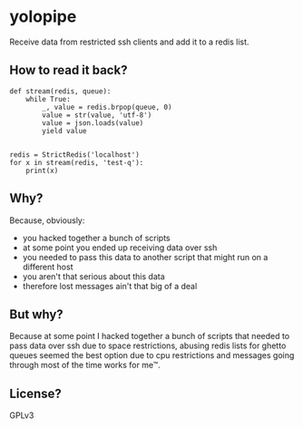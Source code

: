# yolopipe

Receive data from restricted ssh clients and add it to a redis list.

## How to read it back?

```
def stream(redis, queue):
    while True:
        _, value = redis.brpop(queue, 0)
        value = str(value, 'utf-8')
        value = json.loads(value)
        yield value


redis = StrictRedis('localhost')
for x in stream(redis, 'test-q'):
    print(x)
```

## Why?

Because, obviously:

- you hacked together a bunch of scripts
- at some point you ended up receiving data over ssh
- you needed to pass this data to another script that might run on a different host
- you aren't that serious about this data
- therefore lost messages ain't that big of a deal

## But why?

Because at some point I hacked together a bunch of scripts that needed to pass data over ssh due to space restrictions, abusing redis lists for ghetto queues seemed the best option due to cpu restrictions and messages going through most of the time works for me™.

## License?

GPLv3
